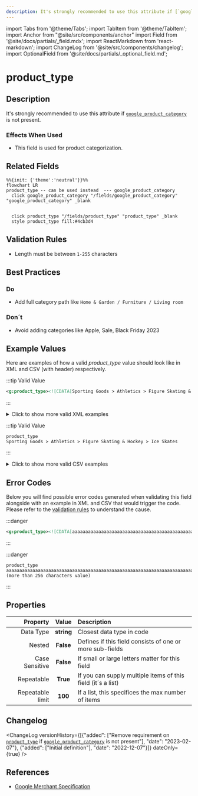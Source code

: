 ```yaml
---
description: It's strongly recommended to use this attribute if [`google_product_category`](/fields/google_product_category) is not present.
---
```


import Tabs from '@theme/Tabs';
import TabItem from '@theme/TabItem';
import Anchor from "@site/src/components/anchor"
import Field from '@site/docs/partials/_field.mdx';
import ReactMarkdown from 'react-markdown';
import ChangeLog from '@site/src/components/changelog';
import OptionalField from '@site/docs/partials/_optional_field.md';

# product_type

<OptionalField/>

## Description

It's strongly recommended to use this attribute if [`google_product_category`](/fields/google_product_category) is not present.



### Effects When Used

- This field is used for product categorization.





## Related Fields

```mermaid
%%{init: {'theme':'neutral'}}%%
flowchart LR
product_type -- can be used instead  --- google_product_category
  click google_product_category "/fields/google_product_category" "google_product_category" _blank
   
  
  click product_type "/fields/product_type" "product_type" _blank
  style product_type fill:#4cb3d4
```




## Validation Rules

- Length must be between `1-255` characters


## Best Practices


### Do

- Add full category path like `Home & Garden / Furniture / Living room`



### Don´t

- Avoid adding categories like Apple, Sale, Black Friday 2023




## Example Values

Here are examples of how a valid *product_type* value  should look like in XML and CSV (with header) respectively.

<Tabs>
  <TabItem value="valid_xml" label="XML" default>

:::tip Valid Value

```xml
<g:product_type><![CDATA[Sporting Goods > Athletics > Figure Skating & Hockey > Ice Skates]]></g:product_type>
```

:::

<details>
  <summary>Click to show more valid XML examples</summary>
  <div>

```xml
<g:product_type><![CDATA[Sporting Goods > Athletics > Figure Skating & Hockey > Ice Skates]]></g:product_type>
```

```xml
<g:product_type><![CDATA[type 1]]></g:product_type>
<g:product_type><![CDATA[type 2]]></g:product_type>
```

```xml
<g:product_type><![CDATA[computer_accessories]]></g:product_type>
```


  </div>
</details>

 </TabItem>
  <TabItem value="valid_csv" label="CSV">

:::tip Valid Value

```csv
product_type
Sporting Goods > Athletics > Figure Skating & Hockey > Ice Skates
```

:::

<details>
  <summary>Click to show more valid CSV examples</summary>
  <div>

```csv
product_type
Sporting Goods > Athletics > Figure Skating & Hockey > Ice Skates
```

```csv
product_type
"type 1,type 2"
```

```csv
product_type
computer_accessories
```


  </div>
</details>

  </TabItem>
</Tabs>

## Error Codes

Below you will find possible error codes generated when validating this field alongside with an example in XML and CSV that would trigger the code. Please refer to the [validation rules](#validation-rules) to understand the cause.

<Tabs>
  <TabItem value="invalid_xml" label="XML" default>

:::danger <Anchor id="validation_invalid_length" title="validation_invalid_length" /> 

```xml
<g:product_type><![CDATA[aaaaaaaaaaaaaaaaaaaaaaaaaaaaaaaaaaaaaaaaaaaaaaaaaaaaaaaaaaaaaaaaaaaaaaaaaaaaaaaaaaaaaaaaaaaaaaaaaaaaaaaaaaaaaaaaaaaaaaaaaaaaaaaaaaaaaaaaaaaaaaaaaaaaaaaaaaaaaaaaaaaaaaaaaaaaaaaaaaaaaaaaaaaaaaaaaaaaaaaaaaaaaaaaaaaaaaaaaaaaaaaaaaaaaaaaaaaaaaaaaaaaaaaaaaaaaaaaa (more than 256 characters value)]]></g:product_type>
```

:::


 </TabItem>
  <TabItem value="invalid_csv" label="CSV">

:::danger <Anchor id="validation_invalid_length" title="validation_invalid_length" /> 

```csv
product_type
aaaaaaaaaaaaaaaaaaaaaaaaaaaaaaaaaaaaaaaaaaaaaaaaaaaaaaaaaaaaaaaaaaaaaaaaaaaaaaaaaaaaaaaaaaaaaaaaaaaaaaaaaaaaaaaaaaaaaaaaaaaaaaaaaaaaaaaaaaaaaaaaaaaaaaaaaaaaaaaaaaaaaaaaaaaaaaaaaaaaaaaaaaaaaaaaaaaaaaaaaaaaaaaaaaaaaaaaaaaaaaaaaaaaaaaaaaaaaaaaaaaaaaaaaaaaaaaaa (more than 256 characters value)
```

:::


  </TabItem>
</Tabs>

## Properties

|     **Property** |         **Value**          | **Description**                                              |
|-----------------:|:--------------------------:|:-------------------------------------------------------------|
|        Data Type |    **string**     | Closest data type in code                                    |
|           Nested |      **False**      | Defines if this field consists of one or more sub-fields     |
|   Case Sensitive |  **False**  | If small or large letters matter for this field              |
|       Repeatable |    **True**    | If you can supply multiple items of this field (it´s a list) |
| Repeatable limit | **100** | If a list, this specifices the max number of items           |

## Changelog
<ChangeLog versionHistory={[{"added": ["Remove requirement on [`product_type`](/fields/product_type) if [`google_product_category`](/fields/google_product_category) is not present"], "date": "2023-02-07"}, {"added": ["Initial definition"], "date": "2022-12-07"}]} dateOnly={true} />

## References
- [Google Merchant Specification](https://support.google.com/merchants/answer/6324406)
